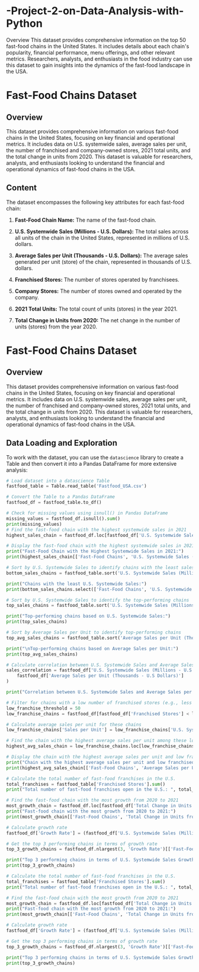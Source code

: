 # -Project-2-on-Data-Analysis-with-Python
Overview
This dataset provides comprehensive information on the top 50 fast-food chains in the United States. It includes details about each chain's popularity, financial performance, menu offerings, and other relevant metrics. Researchers, analysts, and enthusiasts in the food industry can use this dataset to gain insights into the dynamics of the fast-food landscape in the USA. 
# Fast-Food Chains Dataset

## Overview

This dataset provides comprehensive information on various fast-food chains in the United States, focusing on key financial and operational metrics. It includes data on U.S. systemwide sales, average sales per unit, the number of franchised and company-owned stores, 2021 total units, and the total change in units from 2020. This dataset is valuable for researchers, analysts, and enthusiasts looking to understand the financial and operational dynamics of fast-food chains in the USA.

## Content

The dataset encompasses the following key attributes for each fast-food chain:

1. **Fast-Food Chain Name:** The name of the fast-food chain.

2. **U.S. Systemwide Sales (Millions - U.S. Dollars):** The total sales across all units of the chain in the United States, represented in millions of U.S. dollars.

3. **Average Sales per Unit (Thousands - U.S. Dollars):** The average sales generated per unit (store) of the chain, represented in thousands of U.S. dollars.

4. **Franchised Stores:** The number of stores operated by franchisees.

5. **Company Stores:** The number of stores owned and operated by the company.

6. **2021 Total Units:** The total count of units (stores) in the year 2021.

7. **Total Change in Units from 2020:** The net change in the number of units (stores) from the year 2020.

# Fast-Food Chains Dataset

## Overview

This dataset provides comprehensive information on various fast-food chains in the United States, focusing on key financial and operational metrics. It includes data on U.S. systemwide sales, average sales per unit, the number of franchised and company-owned stores, 2021 total units, and the total change in units from 2020. This dataset is valuable for researchers, analysts, and enthusiasts looking to understand the financial and operational dynamics of fast-food chains in the USA.

## Data Loading and Exploration

To work with the dataset, you can use the `datascience` library to create a Table and then convert it into a Pandas DataFrame for more extensive analysis:

```python
# Load dataset into a datascience Table
fastfood_table = Table.read_table('Fastfood_USA.csv')

# Convert the Table to a Pandas DataFrame
fastfood_df = fastfood_table.to_df()

# Check for missing values using isnull() in Pandas DataFrame
missing_values = fastfood_df.isnull().sum()
print(missing_values)
# Find the fast-food chain with the highest systemwide sales in 2021
highest_sales_chain = fastfood_df.loc[fastfood_df['U.S. Systemwide Sales (Millions - U.S Dollars)'].idxmax()]

# Display the fast-food chain with the highest systemwide sales in 2021
print("Fast-Food Chain with the Highest Systemwide Sales in 2021:")
print(highest_sales_chain[['Fast-Food Chains', 'U.S. Systemwide Sales (Millions - U.S Dollars)']])

# Sort by U.S. Systemwide Sales to identify chains with the least sales
bottom_sales_chains = fastfood_table.sort('U.S. Systemwide Sales (Millions - U.S Dollars)').take[:10]

print("Chains with the least U.S. Systemwide Sales:")
print(bottom_sales_chains.select(['Fast-Food Chains', 'U.S. Systemwide Sales (Millions - U.S Dollars)']))

# Sort by U.S. Systemwide Sales to identify the top-performing chains
top_sales_chains = fastfood_table.sort('U.S. Systemwide Sales (Millions - U.S Dollars)', descending=True).take[:10]

print("Top-performing chains based on U.S. Systemwide Sales:")
print(top_sales_chains)

# Sort by Average Sales per Unit to identify top-performing chains
top_avg_sales_chains = fastfood_table.sort('Average Sales per Unit (Thousands - U.S Dollars)', descending=True).take[:10]

print("\nTop-performing chains based on Average Sales per Unit:")
print(top_avg_sales_chains)

# Calculate correlation between U.S. Systemwide Sales and Average Sales per Unit
sales_correlation = fastfood_df['U.S. Systemwide Sales (Millions - U.S Dollars)'].corr(
    fastfood_df['Average Sales per Unit (Thousands - U.S Dollars)']
)

print("Correlation between U.S. Systemwide Sales and Average Sales per Unit:", sales_correlation)

# Filter for chains with a low number of franchised stores (e.g., less than 50)
low_franchise_threshold = 50
low_franchise_chains = fastfood_df[fastfood_df['Franchised Stores'] < low_franchise_threshold]

# Calculate average sales per unit for these chains
low_franchise_chains['Sales per Unit'] = low_franchise_chains['U.S. Systemwide Sales (Millions - U.S Dollars)'] / low_franchise_chains['2021 Total Units']

# Find the chain with the highest average sales per unit among these low franchised stores chains
highest_avg_sales_chain = low_franchise_chains.loc[low_franchise_chains['Sales per Unit'].idxmax()]

# Display the chain with the highest average sales per unit and low franchised stores
print("Chain with the highest average sales per unit and low franchised stores:")
print(highest_avg_sales_chain[['Fast-Food Chains', 'Average Sales per Unit (Thousands - U.S Dollars)', 'Franchised Stores']])

# Calculate the total number of fast-food franchises in the U.S.
total_franchises = fastfood_table['Franchised Stores'].sum()
print("Total number of fast-food franchises open in the U.S.: ", total_franchises)

# Find the fast-food chain with the most growth from 2020 to 2021
most_growth_chain = fastfood_df.loc[fastfood_df['Total Change in Units from 2020'].idxmax()]
print("Fast-food chain with the most growth from 2020 to 2021:")
print(most_growth_chain[['Fast-Food Chains', 'Total Change in Units from 2020']])

# Calculate growth rate
fastfood_df['Growth Rate'] = (fastfood_df['U.S. Systemwide Sales (Millions - U.S Dollars)'] / (fastfood_df['Total Change in Units from 2020'] + 1)) - 1

# Get the top 3 performing chains in terms of growth rate
top_3_growth_chains = fastfood_df.nlargest(3, 'Growth Rate')[['Fast-Food Chains', 'Growth Rate']]

print("Top 3 performing chains in terms of U.S. Systemwide Sales Growth Rate from 2020 to 2021:")
print(top_3_growth_chains)

# Calculate the total number of fast-food franchises in the U.S.
total_franchises = fastfood_table['Franchised Stores'].sum()
print("Total number of fast-food franchises open in the U.S.: ", total_franchises)

# Find the fast-food chain with the most growth from 2020 to 2021
most_growth_chain = fastfood_df.loc[fastfood_df['Total Change in Units from 2020'].idxmax()]
print("Fast-food chain with the most growth from 2020 to 2021:")
print(most_growth_chain[['Fast-Food Chains', 'Total Change in Units from 2020']])

# Calculate growth rate
fastfood_df['Growth Rate'] = (fastfood_df['U.S. Systemwide Sales (Millions - U.S Dollars)'] / (fastfood_df['Total Change in Units from 2020'] + 1)) - 1

# Get the top 3 performing chains in terms of growth rate
top_3_growth_chains = fastfood_df.nlargest(3, 'Growth Rate')[['Fast-Food Chains', 'Growth Rate']]

print("Top 3 performing chains in terms of U.S. Systemwide Sales Growth Rate from 2020 to 2021:")
print(top_3_growth_chains)

